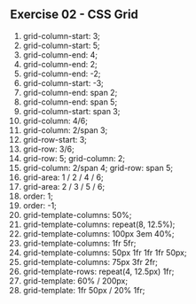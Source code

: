 ## Exercise 02 - CSS Grid

1. grid-column-start: 3;
2. grid-column-start: 5;
3. grid-column-end: 4;
4. grid-column-end: 2;
5. grid-column-end: -2;
6. grid-column-start: -3;
7. grid-column-end: span 2;
8. grid-column-end: span 5;
9. grid-column-start: span 3;
10. grid-column: 4/6;
11. grid-column: 2/span 3;
12. grid-row-start: 3;
13. grid-row: 3/6;
14. grid-row: 5;
    grid-column: 2;
15. grid-column: 2/span 4;
    grid-row: span 5;
16. grid-area: 1 / 2 / 4 / 6;
17. grid-area: 2 / 3 / 5 / 6;
18. order: 1;
19. order: -1;
20. grid-template-columns: 50%;
21. grid-template-columns: repeat(8, 12.5%);
22. grid-template-columns: 100px 3em 40%;
23. grid-template-columns: 1fr 5fr;
24. grid-template-columns: 50px 1fr 1fr 1fr 50px;
25. grid-template-columns: 75px 3fr 2fr;
26. grid-template-rows: repeat(4, 12.5px) 1fr;
27. grid-template: 60% /  200px;
28. grid-template: 1fr 50px / 20% 1fr;
